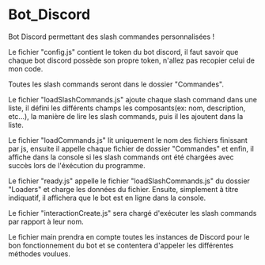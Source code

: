 # Bot_Discord
Bot Discord permettant des slash commandes personnalisées !

Le fichier "config.js" contient le token du bot discord, il faut savoir que chaque bot discord possède son propre token, n'allez pas recopier celui de mon code.

Toutes les slash commands seront dans le dossier "Commandes".

Le fichier "loadSlashCommands.js" ajoute chaque slash command dans une liste, il défini les différents champs les composants(ex: nom, description, etc...),
la manière de lire les slash commands, puis il les ajoutent dans la liste.

Le fichier "loadCommands.js" lit uniquement le nom des fichiers finissant par js, ensuite il appelle chaque fichier de dossier "Commandes" et enfin,
il affiche dans la console si les slash commands ont été chargées avec succès lors de l'éxécution du programme.

Le fichier "ready.js" appelle le fichier "loadSlashCommands.js" du dossier "Loaders" et charge les données du fichier. Ensuite, simplement à titre indiquatif,
il affichera que le bot est en ligne dans la console.

Le fichier "interactionCreate.js" sera chargé d'exécuter les slash commands par rapport à leur nom.

Le fichier main prendra en compte toutes les instances de Discord pour le bon fonctionnement du bot et se contentera d'appeler les différentes méthodes voulues.

